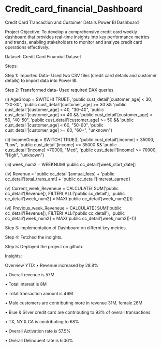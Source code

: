 # Credit_card_financial_Dashboard
Credit Card Trancaction and Customer Details Power BI Dashboard

Project Objective: To develop a comprehensive credit card weekly dashboard that provides real-time insights into key performance metrics and trends, enabling stakeholders to monitor and analyze credit card operations effectively.

Dataset: Credit Card Financial Dataset

Steps: 

Step 1: Imported Data- Used two CSV files (credit card details and customer details) to import data into Power BI.

Step 2: Transformed data- Used required DAX queries. 

(i)
AgeGroup = SWITCH(
TRUE(),
'public cust_detail'[customer_age] < 30, "20-30",
'public cust_detail'[customer_age] >= 30 && 'public cust_detail'[customer_age] < 40, "30-40",
'public cust_detail'[customer_age] >= 40 && 'public cust_detail'[customer_age] < 50, "40-50",
'public cust_detail'[customer_age] >= 50 && 'public cust_detail'[customer_age] < 60, "50-60",
'public cust_detail'[customer_age] >= 60, "60+",
"unknown")

(ii)
IncomeGroup = SWITCH(
TRUE(),
'public cust_detail'[income] < 35000, "Low",
'public cust_detail'[income] >= 35000 && 'public cust_detail'[income] <70000, "Med",
'public cust_detail'[income] >= 70000, "High",
"unknown")

(iii)
week_num2 = WEEKNUM('public cc_detail'[week_start_date])

(iv)
Revenue = 'public cc_detail'[annual_fees] + 'public cc_detail'[total_trans_amt] + 'public cc_detail'[interest_earned]

(v)
Current_week_Reveneue = CALCULATE(
SUM('public cc_detail'[Revenue]),
FILTER(
ALL('public cc_detail'),
'public cc_detail'[week_num2] = MAX('public cc_detail'[week_num2])))

(vi)
Previous_week_Reveneue = CALCULATE(
SUM('public cc_detail'[Revenue]),
FILTER(
ALL('public cc_detail'),
'public cc_detail'[week_num2] = MAX('public cc_detail'[week_num2])-1))

Step 3: Implementation of Dashboard on differnt key metrics.

Step 4: Fetched the indights.

Step 5: Deployed the project on github.

Insights:

Overview YTD:
• Revenue increased by 28.8%

• Overall revenue is 57M

• Total interest is 8M

• Total transaction amount is 46M

• Male customers are contributing more in revenue 31M, female 26M

• Blue & Silver credit card are contributing to 93% of overall
transactions

• TX, NY & CA is contributing to 68%

• Overall Activation rate is 57.5%

• Overall Delinquent rate is 6.06%


